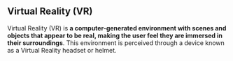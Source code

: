 ## Virtual Reality (VR)

Virtual Reality (VR) is **a computer-generated environment with scenes and objects that appear to be real, making the user feel they are immersed in their surroundings**. This environment is perceived through a device known as a Virtual Reality headset or helmet.